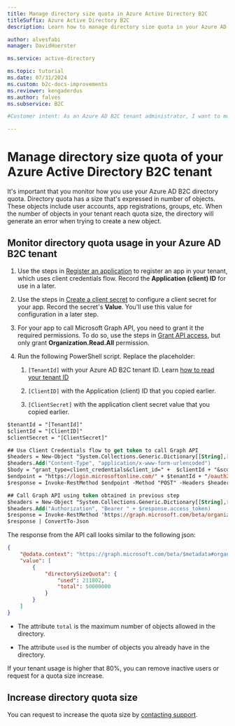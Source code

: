```yaml
---
title: Manage directory size quota in Azure Active Directory B2C
titleSuffix: Azure Active Directory B2C
description: Learn how to manage directory size quota in your Azure AD B2C tenant

author: alvesfabi
manager: DavidHoerster

ms.service: active-directory

ms.topic: tutorial
ms.date: 07/31/2024
ms.custom: b2c-docs-improvements
ms.reviewer: kengaderdus
ms.author: falves
ms.subservice: B2C

#Customer intent: As an Azure AD B2C tenant administrator, I want to monitor and manage the directory size quota, so that I can ensure that I don't exceed the maximum number of objects allowed in the directory and take necessary actions such as removing inactive users or requesting a quota increase.

---
```


# Manage directory size quota of your Azure Active Directory B2C tenant

It's important that you monitor how you use your Azure AD B2C directory quota. Directory quota has a size that's expressed in number of objects. These objects include user accounts, app registrations, groups, etc. When the number of objects in your tenant reach quota size, the directory will generate an error when trying to create a new object.


## Monitor directory quota usage in your Azure AD B2C tenant
 
1. Use the steps in [Register an application](client-credentials-grant-flow.md#step-2-register-an-application) to register an app in your tenant, which uses client credentials flow. Record the **Application (client) ID** for use in a later. 

1. Use the steps in [Create a client secret](client-credentials-grant-flow.md#step-2-register-an-application) to configure a client secret for your app. Record the secret's **Value**. You'll use this value for configuration in a later step.

1. For your app to call Microsoft Graph API, you need to grant it the required permissions. To do so, use the steps in [Grant API access](microsoft-graph-get-started.md?tabs=app-reg-ga#grant-api-access), but only grant **Organization.Read.All** permission.

1. Run the following PowerShell script. Replace the placeholder: 

   1. `[TenantId]` with your Azure AD B2C tenant ID. Learn [how to read your tenant ID](tenant-management-read-tenant-name.md#get-your-tenant-id) 
   
   1. `[ClientID]` with the Application (client) ID that you copied earlier.
   
   1. `[ClientSecret]` with the application client secret value that you copied earlier.
   

```ps
$tenantId = "[TenantId]"
$clientId = "[ClientID]"
$clientSecret = "[ClientSecret]"

## Use Client Credentials flow to get token to call Graph API
$headers = New-Object "System.Collections.Generic.Dictionary[[String],[String]]"
$headers.Add("Content-Type", "application/x-www-form-urlencoded")
$body = "grant_type=client_credentials&client_id=" +  $clientId + "&scope=https%3A%2F%2Fgraph.microsoft.com%2F.default&client_secret=" + $clientSecret
$endpoint = "https://login.microsoftonline.com/" + $tenantId + "/oauth2/v2.0/token"
$response = Invoke-RestMethod $endpoint -Method "POST" -Headers $headers -Body $body

## Call Graph API using token obtained in previous step
$headers = New-Object "System.Collections.Generic.Dictionary[[String],[String]]"
$headers.Add("Authorization", "Bearer " + $response.access_token)
$response = Invoke-RestMethod 'https://graph.microsoft.com/beta/organization?$select=directorySizeQuota' -Method 'GET' -Headers $headers
$response | ConvertTo-Json
```

The response from the API call looks similar to the following json:
```json
{
    "@odata.context": "https://graph.microsoft.com/beta/$metadata#organization(directorySizeQuota)",
    "value": [
        {
            "directorySizeQuota": {
                "used": 211802,
                "total": 50000000
            }
        }
    ]
}
```

- The attribute `total` is the maximum number of objects allowed in the directory.

- The attribute `used` is the number of objects you already have in the directory.

If your tenant usage is higher that 80%, you can remove inactive users or request for a quota size increase.


## Increase directory quota size

You can request to increase the quota size by [contacting support](find-help-open-support-ticket.md).
